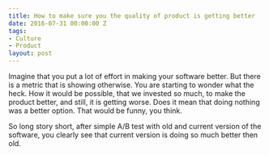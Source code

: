 ```yaml
---
title: How to make sure you the quality of product is getting better
date: 2016-07-31 00:00:00 Z
tags:
- Culture
- Product
layout: post
---
```


<p>
Imagine that you put a lot of effort in making your software better. But there is a metric that is showing otherwise. You are starting to wonder what the heck. How it would be possible, that we invested so much, to make the product better, and still, it is getting worse. Does it mean that doing nothing was a better option. That would be funny, you think.
</p>
<p>
So long story short, after simple A/B test with old and current version of the software, you clearly see that current version is doing so much better then old.
</p>
